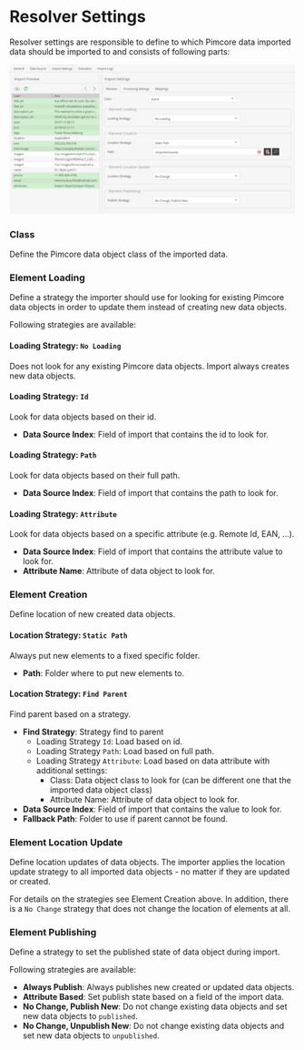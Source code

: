 # Resolver Settings

Resolver settings are responsible to define to which Pimcore data imported data should
be imported to and consists of following parts: 

<div class="image-as-lightbox"></div>

![Resolver Settings](../img/resolver_settings.png)

### Class
Define the Pimcore data object class of the imported data.

### Element Loading
Define a strategy the importer should use for looking for existing Pimcore data objects in order
to update them instead of creating new data objects.

Following strategies are available: 

#### Loading Strategy: `No Loading`
Does not look for any existing Pimcore data objects. Import always creates new data objects. 

#### Loading Strategy: `Id`
Look for data objects based on their id. 
- **Data Source Index**: Field of import that contains the id to look for. 

#### Loading Strategy: `Path`
Look for data objects based on their full path. 
- **Data Source Index**: Field of import that contains the path to look for. 

#### Loading Strategy: `Attribute`
Look for data objects based on a specific attribute (e.g. Remote Id, EAN, ...). 
- **Data Source Index**: Field of import that contains the attribute value to look for. 
- **Attribute Name**: Attribute of data object to look for. 


### Element Creation 
Define location of new created data objects. 

#### Location Strategy: `Static Path`
Always put new elements to a fixed specific folder. 
- **Path**: Folder where to put new elements to. 

#### Location Strategy: `Find Parent`
Find parent based on a strategy. 
- **Find Strategy**: Strategy find to parent
  - Loading Strategy `Id`: Load based on id. 
  - Loading Strategy `Path`: Load based on full path.
  - Loading Strategy `Attribute`: Load based on data attribute with additional settings:
    - Class: Data object class to look for (can be different one that the imported data object class)
    - Attribute Name: Attribute of data object to look for. 
- **Data Source Index**: Field of import that contains the value to look for.
- **Fallback Path**: Folder to use if parent cannot be found. 


### Element Location Update
Define location updates of data objects. The importer applies the location update strategy to all imported data objects -
no matter if they are updated or created. 

For details on the strategies see Element Creation above. In addition, there is a `No Change` strategy that does not change
the location of elements at all. 


### Element Publishing
Define a strategy to set the published state of data object during import. 

Following strategies are available: 
- **Always Publish**: Always publishes new created or updated data objects.
- **Attribute Based**: Set publish state based on a field of the import data.
- **No Change, Publish New**: Do not change existing data objects and set new data objects to `published`.
- **No Change, Unpublish New**: Do not change existing data objects and set new data objects to `unpublished`. 